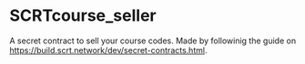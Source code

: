 # SCRTcourse_seller
A secret contract to sell your course codes.
Made by followinig the guide on https://build.scrt.network/dev/secret-contracts.html.
